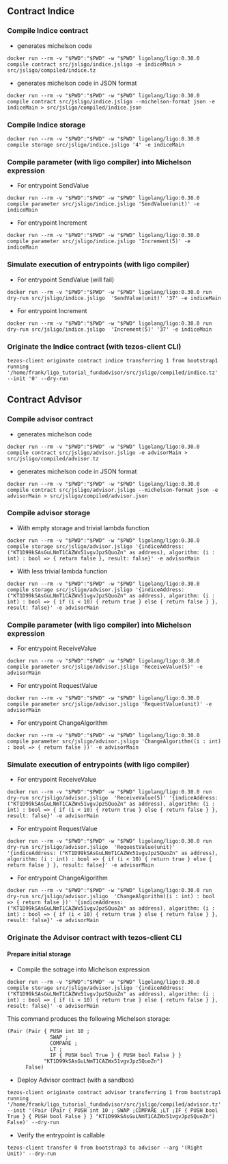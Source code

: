 ## Contract Indice

### Compile Indice contract 
- generates michelson code 
```
docker run --rm -v "$PWD":"$PWD" -w "$PWD" ligolang/ligo:0.30.0 compile contract src/jsligo/indice.jsligo -e indiceMain > src/jsligo/compiled/indice.tz
```
- generates michelson code in JSON format
```
docker run --rm -v "$PWD":"$PWD" -w "$PWD" ligolang/ligo:0.30.0 compile contract src/jsligo/indice.jsligo --michelson-format json -e indiceMain > src/jsligo/compiled/indice.json
```

### Compile Indice storage
```
docker run --rm -v "$PWD":"$PWD" -w "$PWD" ligolang/ligo:0.30.0 compile storage src/jsligo/indice.jsligo '4' -e indiceMain
```

### Compile parameter (with ligo compiler) into Michelson expression

- For entrypoint SendValue
```
docker run --rm -v "$PWD":"$PWD" -w "$PWD" ligolang/ligo:0.30.0 compile parameter src/jsligo/indice.jsligo 'SendValue(unit)' -e indiceMain
```
- For entrypoint Increment
```
docker run --rm -v "$PWD":"$PWD" -w "$PWD" ligolang/ligo:0.30.0 compile parameter src/jsligo/indice.jsligo 'Increment(5)' -e indiceMain
```

### Simulate execution of entrypoints (with ligo compiler)

- For entrypoint SendValue (will fail)
```
docker run --rm -v "$PWD":"$PWD" -w "$PWD" ligolang/ligo:0.30.0 run dry-run src/jsligo/indice.jsligo  'SendValue(unit)' '37' -e indiceMain
```

- For entrypoint Increment
```
docker run --rm -v "$PWD":"$PWD" -w "$PWD" ligolang/ligo:0.30.0 run dry-run src/jsligo/indice.jsligo  'Increment(5)' '37' -e indiceMain
```

### Originate the Indice contract (with tezos-client CLI)
```
tezos-client originate contract indice transferring 1 from bootstrap1 running '/home/frank/ligo_tutorial_fundadvisor/src/jsligo/compiled/indice.tz' --init '0' --dry-run
```



## Contract Advisor

### Compile advisor contract 
- generates michelson code
```
docker run --rm -v "$PWD":"$PWD" -w "$PWD" ligolang/ligo:0.30.0 compile contract src/jsligo/advisor.jsligo -e advisorMain > src/jsligo/compiled/advisor.tz
```
- generates michelson code in JSON format
```
docker run --rm -v "$PWD":"$PWD" -w "$PWD" ligolang/ligo:0.30.0 compile contract src/jsligo/advisor.jsligo --michelson-format json -e advisorMain > src/jsligo/compiled/advisor.json
```

### Compile advisor storage

- With empty storage and trivial lambda function
```
docker run --rm -v "$PWD":"$PWD" -w "$PWD" ligolang/ligo:0.30.0 compile storage src/jsligo/advisor.jsligo '{indiceAddress: ("KT1D99kSAsGuLNmT1CAZWx51vgvJpzSQuoZn" as address), algorithm: (i : int) : bool => { return false }, result: false}' -e advisorMain
```

- With less trivial lambda function
```
docker run --rm -v "$PWD":"$PWD" -w "$PWD" ligolang/ligo:0.30.0 compile storage src/jsligo/advisor.jsligo '{indiceAddress: ("KT1D99kSAsGuLNmT1CAZWx51vgvJpzSQuoZn" as address), algorithm: (i : int) : bool => { if (i < 10) { return true } else { return false } }, result: false}' -e advisorMain
```

### Compile parameter (with ligo compiler) into Michelson expression

- For entrypoint ReceiveValue
```
docker run --rm -v "$PWD":"$PWD" -w "$PWD" ligolang/ligo:0.30.0 compile parameter src/jsligo/advisor.jsligo 'ReceiveValue(5)' -e advisorMain
```
- For entrypoint RequestValue
```
docker run --rm -v "$PWD":"$PWD" -w "$PWD" ligolang/ligo:0.30.0 compile parameter src/jsligo/advisor.jsligo 'RequestValue(unit)' -e advisorMain
```
- For entrypoint ChangeAlgorithm
```
docker run --rm -v "$PWD":"$PWD" -w "$PWD" ligolang/ligo:0.30.0 compile parameter src/jsligo/advisor.jsligo 'ChangeAlgorithm((i : int) : bool => { return false })' -e advisorMain
```


### Simulate execution of entrypoints (with ligo compiler)

- For entrypoint ReceiveValue
```
docker run --rm -v "$PWD":"$PWD" -w "$PWD" ligolang/ligo:0.30.0 run dry-run src/jsligo/advisor.jsligo  'ReceiveValue(5)' '{indiceAddress: ("KT1D99kSAsGuLNmT1CAZWx51vgvJpzSQuoZn" as address), algorithm: (i : int) : bool => { if (i < 10) { return true } else { return false } }, result: false}' -e advisorMain
```

- For entrypoint RequestValue
```
docker run --rm -v "$PWD":"$PWD" -w "$PWD" ligolang/ligo:0.30.0 run dry-run src/jsligo/advisor.jsligo  'RequestValue(unit)' '{indiceAddress: ("KT1D99kSAsGuLNmT1CAZWx51vgvJpzSQuoZn" as address), algorithm: (i : int) : bool => { if (i < 10) { return true } else { return false } }, result: false}' -e advisorMain
```

- For entrypoint ChangeAlgorithm
```
docker run --rm -v "$PWD":"$PWD" -w "$PWD" ligolang/ligo:0.30.0 run dry-run src/jsligo/advisor.jsligo  'ChangeAlgorithm((i : int) : bool => { return false })' '{indiceAddress: ("KT1D99kSAsGuLNmT1CAZWx51vgvJpzSQuoZn" as address), algorithm: (i : int) : bool => { if (i < 10) { return true } else { return false } }, result: false}' -e advisorMain
```

### Originate the Advisor contract with tezos-client CLI

#### Prepare initial storage 

- Compile the sotrage into Michelson expression
```
docker run --rm -v "$PWD":"$PWD" -w "$PWD" ligolang/ligo:0.30.0 compile storage src/jsligo/advisor.jsligo '{indiceAddress: ("KT1D99kSAsGuLNmT1CAZWx51vgvJpzSQuoZn" as address), algorithm: (i : int) : bool => { if (i < 10) { return true } else { return false } }, result: false}' -e advisorMain
```

This command produces the following Michelson storage:
```
(Pair (Pair { PUSH int 10 ;
              SWAP ;
              COMPARE ;
              LT ;
              IF { PUSH bool True } { PUSH bool False } }
            "KT1D99kSAsGuLNmT1CAZWx51vgvJpzSQuoZn")
      False)
```

- Deploy Advisor contract (with a sandbox)

```
tezos-client originate contract advisor transferring 1 from bootstrap1  running '/home/frank/ligo_tutorial_fundadvisor/src/jsligo/compiled/advisor.tz' --init '(Pair (Pair { PUSH int 10 ; SWAP ;COMPARE ;LT ;IF { PUSH bool True } { PUSH bool False } } "KT1D99kSAsGuLNmT1CAZWx51vgvJpzSQuoZn") False)' --dry-run
```

- Verify the entrypoint is callable
```
tezos-client transfer 0 from bootstrap3 to advisor --arg '(Right Unit)' --dry-run
```